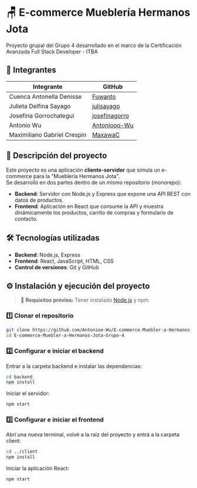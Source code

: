 # 🪑 E-commerce Mueblería Hermanos Jota
Proyecto grupal del Grupo 4 desarrollado en el marco de la Certificación Avanzada Full Stack Developer - ITBA

## 👥 Integrantes

| Integrante | GitHub |
|------------|--------|
| Cuenca Antonella Denisse | [Fuwanto](https://github.com/Fuwanto) |
| Julieta Delfina Sayago | [julisayago](https://github.com/julisayago) |
| Josefina Gorrochategui | [josefinagorro](https://github.com/josefinagorro) |
| Antonio Wu | [Antoniooo-Wu](https://github.com/Antonioo-Wu) |
| Maximiliano Gabriel Crespin | [MaxawaC](https://github.com/MaxawaC) |

## 📌 Descripción del proyecto  

Este proyecto es una aplicación **cliente-servidor** que simula un e-commerce para la "Mueblería Hermanos Jota".  
Se desarrolló en dos partes dentro de un mismo repositorio (monorepo):

- **Backend**: Servidor con Node.js y Express que expone una API REST con datos de productos.  
- **Frontend**: Aplicación en React que consume la API y muestra dinámicamente los productos, carrito de compras y formulario de contacto.


## 🛠️ Tecnologías utilizadas

- **Backend**: Node.js, Express  
- **Frontend**: React, JavaScript, HTML, CSS  
- **Control de versiones**: Git y GitHub

## ⚙️ Instalación y ejecución del proyecto

> 📝 **Requisitos previos:** Tener instalado [Node.js](https://nodejs.org/) y npm.

### 1️⃣ Clonar el repositorio

```bash
git clone https://github.com/Antonioo-Wu/E-commerce-Muebler-a-Hermanos-Jota-Grupo-4.git
cd E-commerce-Muebler-a-Hermanos-Jota-Grupo-4
```

### 2️⃣ Configurar e iniciar el backend

Entrar a la carpeta backend e instalar las dependencias:

```bash
cd backend
npm install
```
Iniciar el servidor:

```bash
npm start
```

### 3️⃣ Configurar e iniciar el frontend

Abrí una nueva terminal, volvé a la raíz del proyecto y entrá a la carpeta client:

```bash
cd ../client
npm install
```

Iniciar la aplicación React:

```bash
npm start
```
